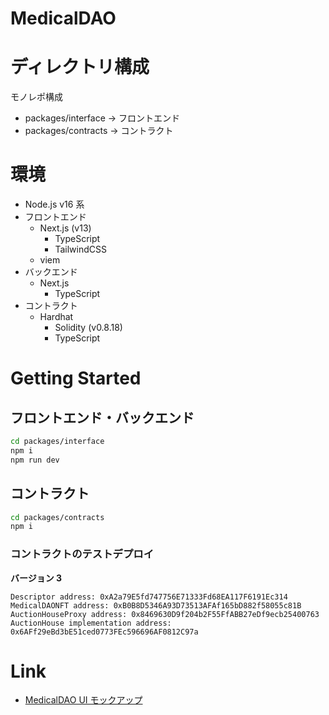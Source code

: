 # MedicalDAO

# ディレクトリ構成

モノレポ構成

- packages/interface -> フロントエンド
- packages/contracts -> コントラクト

# 環境

- Node.js v16 系
- フロントエンド
  - Next.js (v13)
    - TypeScript
    - TailwindCSS
  - viem
- バックエンド
  - Next.js
    - TypeScript
- コントラクト
  - Hardhat
    - Solidity (v0.8.18)
    - TypeScript

# Getting Started

## フロントエンド・バックエンド

```bash
cd packages/interface
npm i
npm run dev
```

## コントラクト

```bash
cd packages/contracts
npm i
```

### コントラクトのテストデプロイ

**バージョン 3**

```
Descriptor address: 0xA2a79E5fd747756E71333Fd68EA117F6191Ec314
MedicalDAONFT address: 0xB0B8D5346A93D73513AFAf165bD882f58055c81B
AuctionHouseProxy address: 0x8469630D9f204b2F55FfABB27eDf9ecb25400763
AuctionHouse implementation address: 0x6AFf29eBd3bE51ced0773FEc596696AF0812C97a
```

# Link

- [MedicalDAO UI モックアップ](https://www.figma.com/file/oUC8oCIcjxOde8ty8XqFe7/MedicalDAO?type=design&node-id=0-1&t=bz75t3gq5WUXDVfk-0)
